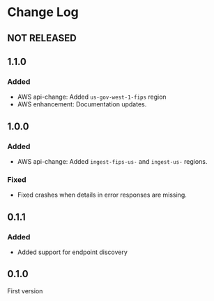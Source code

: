 # Change Log

## NOT RELEASED

## 1.1.0

### Added

- AWS api-change: Added `us-gov-west-1-fips` region
- AWS enhancement: Documentation updates.

## 1.0.0

### Added

- AWS api-change: Added `ingest-fips-us-` and `ingest-us-` regions.

### Fixed

- Fixed crashes when details in error responses are missing.

## 0.1.1

### Added

- Added support for endpoint discovery

## 0.1.0

First version
